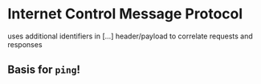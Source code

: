 # Internet Control Message Protocol
uses additional identifiers in [...] header/payload to correlate requests and responses
## Basis for `ping`!

